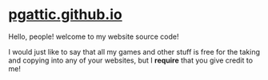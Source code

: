 # [pgattic.github.io](https://pgattic.github.io)
Hello, people! welcome to my website source code!

I would just like to say that all my games and other stuff is free for the taking and copying into any of your websites, but I **require** that you give credit to me! 